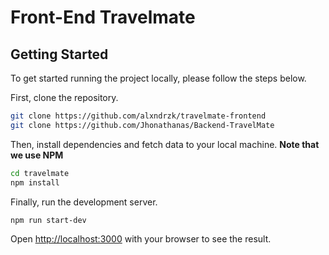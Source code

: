 # Front-End Travelmate

## Getting Started

To get started running the project locally, please follow the steps below.

First, clone the repository.

```bash
git clone https://github.com/alxndrzk/travelmate-frontend
git clone https://github.com/Jhonathanas/Backend-TravelMate
```

Then, install dependencies and fetch data to your local machine. **Note that we use NPM**

```bash
cd travelmate
npm install
```

Finally, run the development server.

```bash
npm run start-dev
```

Open [http://localhost:3000](http://localhost:3000) with your browser to see the result.
